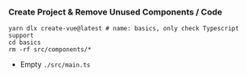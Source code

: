 ### Create Project & Remove Unused Components / Code

```shell
yarn dlx create-vue@latest # name: basics, only check Typescript support
cd basics
rm -rf src/components/*
```

- Empty `./src/main.ts`
